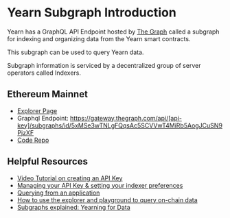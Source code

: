 # Yearn Subgraph Introduction

Yearn has a GraphQL API Endpoint hosted by [The Graph](https://thegraph.com/docs/about/introduction#what-the-graph-is) called a subgraph for indexing and organizing data from the Yearn smart contracts.

This subgraph can be used to query Yearn data.

Subgraph information is serviced by a decentralized group of server operators called Indexers.

## Ethereum Mainnet

- [Explorer Page](https://thegraph.com/explorer/subgraphs/5xMSe3wTNLgFQqsAc5SCVVwT4MiRb5AogJCuSN9PjzXF?view=Overview)
- Graphql Endpoint: https://gateway.thegraph.com/api/[api-key]/subgraphs/id/5xMSe3wTNLgFQqsAc5SCVVwT4MiRb5AogJCuSN9PjzXF
- [Code Repo](https://github.com/yearn/yearn-vaults-v2-subgraph)

## Helpful Resources

- [Video Tutorial on creating an API Key](https://www.youtube.com/watch?v=UrfIpm-Vlgs)
- [Managing your API Key & setting your indexer preferences](https://thegraph.com/docs/en/studio/managing-api-keys/)
- [Querying from an application](https://thegraph.com/docs/en/developer/querying-from-your-app/)
- [How to use the explorer and playground to query on-chain data](https://medium.com/@chidubem_/how-to-query-on-chain-data-with-the-graph-f8507488215)
- [Subgraphs explained: Yearning for Data](https://medium.com/iearn/subgraphs-explained-yearning-for-data-4e90d18e33e)